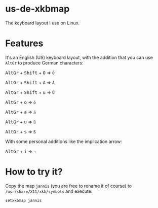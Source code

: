 # us-de-xkbmap
The keyboard layout I use on Linux.

# Features

It's an English (US) keyboard layout, with the addition that you can use `AltGr` to produce German characters:

<kbd>AltGr</kbd> + <kbd>Shift</kbd> + <kbd>O</kbd> => `Ö`

<kbd>AltGr</kbd> + <kbd>Shift</kbd> + <kbd>A</kbd> => `Ä`

<kbd>AltGr</kbd> + <kbd>Shift</kbd> + <kbd>u</kbd> => `Ü`

<kbd>AltGr</kbd> + <kbd>o</kbd> => `ö`

<kbd>AltGr</kbd> + <kbd>a</kbd> => `ä`

<kbd>AltGr</kbd> + <kbd>u</kbd> => `ü`

<kbd>AltGr</kbd> + <kbd>s</kbd> => `ß`

With some personal additions like the implication arrow:

<kbd>AltGr</kbd> + <kbd>i</kbd> => `→`

# How to try it?

Copy the map `jannis` (you are free to rename it of course) to `/usr/share/X11/xkb/symbols` and execute:

```
setxkbmap jannis
```
